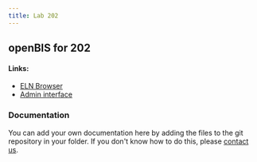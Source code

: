 ```yaml
---
title: Lab 202
---
```


## openBIS for 202

#### Links:
- [ELN Browser](https://openbis-empa-lab202.ethz.ch/)
- [Admin interface](https://openbis-empa-lab202.ethz.ch/openbis/webapp/openbis-ng-ui)

### Documentation

You can add your own documentation here by adding the files to the git repository in your folder.
If you don't know how to do this, please [contact us](/documentation/openbis/getting-started/support/).
